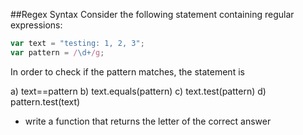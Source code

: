 ##Regex Syntax
Consider the following statement containing regular expressions:

```javascript
var text = "testing: 1, 2, 3"; 
var pattern = /\d+/g;
```

In order to check if the pattern matches, the statement is

a) text==pattern
b) text.equals(pattern)
c) text.test(pattern)
d) pattern.test(text)

* write a function that returns the letter of the correct answer